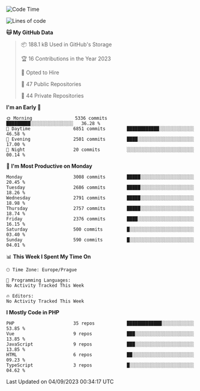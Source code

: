 <!--START_SECTION:waka-->
![Code Time](http://img.shields.io/badge/Code%20Time-1%2C583%20hrs%2058%20mins-blue)

![Lines of code](https://img.shields.io/badge/From%20Hello%20World%20I%27ve%20Written-4.8%20million%20lines%20of%20code-blue)

**🐱 My GitHub Data** 

> 📦 188.1 kB Used in GitHub's Storage 
 > 
> 🏆 16 Contributions in the Year 2023
 > 
> 💼 Opted to Hire
 > 
> 📜 47 Public Repositories 
 > 
> 🔑 44 Private Repositories 
 > 
**I'm an Early 🐤** 

```text
🌞 Morning                5336 commits        █████████░░░░░░░░░░░░░░░░   36.28 % 
🌆 Daytime                6851 commits        ████████████░░░░░░░░░░░░░   46.58 % 
🌃 Evening                2501 commits        ████░░░░░░░░░░░░░░░░░░░░░   17.00 % 
🌙 Night                  20 commits          ░░░░░░░░░░░░░░░░░░░░░░░░░   00.14 % 
```
📅 **I'm Most Productive on Monday** 

```text
Monday                   3008 commits        █████░░░░░░░░░░░░░░░░░░░░   20.45 % 
Tuesday                  2686 commits        █████░░░░░░░░░░░░░░░░░░░░   18.26 % 
Wednesday                2791 commits        █████░░░░░░░░░░░░░░░░░░░░   18.98 % 
Thursday                 2757 commits        █████░░░░░░░░░░░░░░░░░░░░   18.74 % 
Friday                   2376 commits        ████░░░░░░░░░░░░░░░░░░░░░   16.15 % 
Saturday                 500 commits         █░░░░░░░░░░░░░░░░░░░░░░░░   03.40 % 
Sunday                   590 commits         █░░░░░░░░░░░░░░░░░░░░░░░░   04.01 % 
```


📊 **This Week I Spent My Time On** 

```text
🕑︎ Time Zone: Europe/Prague

💬 Programming Languages: 
No Activity Tracked This Week

🔥 Editors: 
No Activity Tracked This Week
```

**I Mostly Code in PHP** 

```text
PHP                      35 repos            █████████████░░░░░░░░░░░░   53.85 % 
Vue                      9 repos             ███░░░░░░░░░░░░░░░░░░░░░░   13.85 % 
JavaScript               9 repos             ███░░░░░░░░░░░░░░░░░░░░░░   13.85 % 
HTML                     6 repos             ██░░░░░░░░░░░░░░░░░░░░░░░   09.23 % 
TypeScript               3 repos             █░░░░░░░░░░░░░░░░░░░░░░░░   04.62 % 
```




 Last Updated on 04/09/2023 00:34:17 UTC
<!--END_SECTION:waka-->
<!--
**AlexKratky/AlexKratky** is a ✨ _special_ ✨ repository because its `README.md` (this file) appears on your GitHub profile.

Here are some ideas to get you started:

- 🔭 I’m currently working on ...
- 🌱 I’m currently learning ...
- 👯 I’m looking to collaborate on ...
- 🤔 I’m looking for help with ...
- 💬 Ask me about ...
- 📫 How to reach me: ...
- 😄 Pronouns: ...
- ⚡ Fun fact: ...
-->
